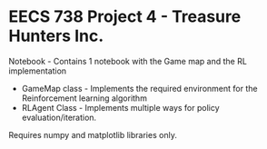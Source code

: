# EECS 738 Project 4 - Treasure Hunters Inc.

Notebook - Contains 1 notebook with the Game map and the RL implementation
* GameMap class - Implements the required environment for the Reinforcement learning algorithm
* RLAgent Class - Implements multiple ways for policy evaluation/iteration.

Requires numpy  and matplotlib libraries only.
